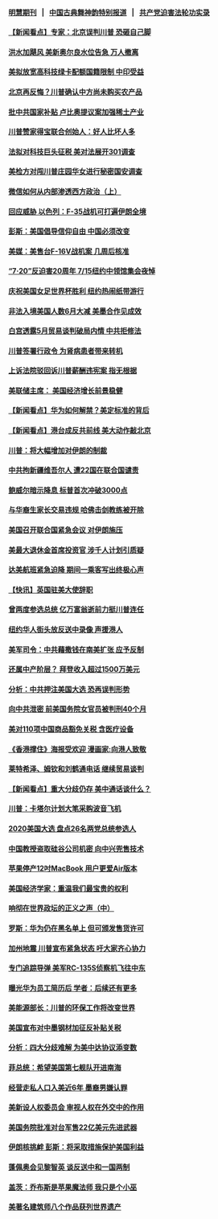 #### [明慧期刊](https://github.com/gfw-breaker/mh-qikan) &nbsp;&nbsp;|&nbsp;&nbsp; [中国古典舞神韵特别报道](https://github.com/gfw-breaker/mh-news/blob/master/shenyun.md?t=07111935) &nbsp;&nbsp;|&nbsp;&nbsp; [共产党迫害法轮功实录](https://github.com/gfw-breaker/mh-news/blob/master/README.md?t=07111935)  

#### [【新闻看点】专家：北京误判川普 恐砸自己脚](../pages/nsc412/n11378923.md?t=07111935) 

#### [洪水加飓风 美新奥尔良水位告急 万人撤离](../pages/nsc412/n11378867.md?t=07111935) 

#### [美拟放宽高科技绿卡配额国籍限制 中印受益](../pages/nsc412/n11378695.md?t=07111935) 

#### [北京再反悔？川普确认中方尚未购买农产品](../pages/nsc412/n11378832.md?t=07111935) 

#### [批中共国家补贴 卢比奥提议案加强稀土产业](../pages/nsc412/n11378554.md?t=07111935) 

#### [川普赞家得宝联合创始人：好人比坏人多](../pages/nsc412/n11378088.md?t=07111935) 

#### [法拟对科技巨头征税 美对法展开301调查](../pages/nsc412/n11378215.md?t=07111935) 

#### [美检方对闯川普庄园华女进行秘密国安调查](../pages/nsc412/n11378064.md?t=07111935) 

#### [微信如何从内部渗透西方政治（上）](../pages/nsc412/n11374138.md?t=07111935) 

#### [回应威胁 以色列：F-35战机可打遍伊朗全境](../pages/nsc412/n11378082.md?t=07111935) 

#### [彭斯：美国倡导信仰自由 中国必须改变](../pages/nsc412/n11377975.md?t=07111935) 

#### [美媒：美售台F-16V战机案 几周后核准](../pages/nsc412/n11377771.md?t=07111935) 

#### [“7‧20”反迫害20周年 7/15纽约中领馆集会夜悼](../pages/nsc412/n11377461.md?t=07111935) 

#### [庆祝美国女足世界杯胜利 纽约热闹纸带游行](../pages/nsc412/n11377446.md?t=07111935) 

#### [非法入境美国人数6月大减 美墨合作见成效](../pages/nsc412/n11377308.md?t=07111935) 

#### [白宫透露5月贸易谈判破局内情 中共拒修法](../pages/nsc412/n11376719.md?t=07111935) 

#### [川普签署行政令 为肾病患者带来转机](../pages/nsc412/n11377141.md?t=07111935) 

#### [上诉法院驳回诉川普薪酬违宪案 指无根据](../pages/nsc412/n11376979.md?t=07111935) 

#### [美联储主席： 美国经济增长前景稳健](../pages/nsc412/n11376874.md?t=07111935) 

#### [【新闻看点】华为如何解禁？美定标准的背后](../pages/nsc412/n11376513.md?t=07111935) 

#### [【新闻看点】港台成反共前线 美大动作敲北京](../pages/nsc412/n11376378.md?t=07111935) 

#### [川普：将大幅增加对伊朗的制裁](../pages/nsc412/n11376633.md?t=07111935) 

#### [中共拘新疆维吾尔人 遭22国在联合国谴责](../pages/nsc412/n11376307.md?t=07111935) 

#### [鲍威尔暗示降息 标普首次冲破3000点](../pages/nsc412/n11376549.md?t=07111935) 

#### [与华裔生家长交易违规 哈佛击剑教练被开除](../pages/nsc412/n11376272.md?t=07111935) 

#### [美国召开联合国紧急会议 对伊朗施压](../pages/nsc412/n11376199.md?t=07111935) 

#### [美最大退休金首席投资官 涉千人计划引质疑](../pages/nsc412/n11376171.md?t=07111935) 

#### [达美航班紧急迫降 期间一乘客写出终极心声](../pages/nsc412/n11375868.md?t=07111935) 

#### [【快讯】英国驻美大使辞职](../pages/nsc412/n11376087.md?t=07111935) 

#### [曾两度参选总统 亿万富翁逝前力挺川普连任](../pages/nsc412/n11375706.md?t=07111935) 

#### [纽约华人街头放反送中录像 声援港人](../pages/nsc412/n11375360.md?t=07111935) 

#### [美军司令：中共藉撒钱在南美扩张 应予反制](../pages/nsc412/n11375541.md?t=07111935) 

#### [还属中产阶层？ 拜登收入超过1500万美元](../pages/nsc412/n11375237.md?t=07111935) 

#### [分析：中共押注美国大选 恐再误判形势](../pages/nsc412/n11375207.md?t=07111935) 

#### [向中共泄密 前美国务院女官员被判刑40个月](../pages/nsc412/n11374763.md?t=07111935) 

#### [美对110项中国商品豁免关税 含医疗设备](../pages/nsc412/n11375134.md?t=07111935) 

#### [《香港撑住》海报受欢迎 漫画家:向港人致敬](../pages/nsc412/n11374800.md?t=07111935) 

#### [莱特希泽、姆钦和刘鹤通电话 继续贸易谈判](../pages/nsc412/n11374707.md?t=07111935) 

#### [【新闻看点】重大分歧仍存 美中通话谈什么？](../pages/nsc412/n11374568.md?t=07111935) 

#### [川普：卡塔尔计划大笔采购波音飞机](../pages/nsc412/n11374875.md?t=07111935) 

#### [2020美国大选 盘点26名两党总统参选人](../pages/nsc412/n11374447.md?t=07111935) 

#### [中国教授盗取硅谷公司机密 向中兴兜售技术](../pages/nsc412/n11374684.md?t=07111935) 

#### [苹果停产12吋MacBook 用户更爱Air版本](../pages/nsc412/n11374258.md?t=07111935) 

#### [美国经济学家：重温我们最宝贵的权利](../pages/nsc412/n11374224.md?t=07111935) 

#### [响彻在世界政坛的正义之声（中）](../pages/nsc412/n11367520.md?t=07111935) 

#### [罗斯：华为仍在黑名单上 但可颁发售货许可](../pages/nsc412/n11374349.md?t=07111935) 

#### [加州地震 川普宣布紧急状态 吁大家齐心协力](../pages/nsc412/n11373674.md?t=07111935) 

#### [专门追踪导弹 美军RC-135S侦察机飞往中东](../pages/nsc412/n11373733.md?t=07111935) 

#### [曝光华为员工简历后 学者：后续还有更多](../pages/nsc412/n11373245.md?t=07111935) 

#### [美能源部长：川普的环保工作将改变世界](../pages/nsc412/n11373575.md?t=07111935) 

#### [美国宣布对中墨钢材加征反补贴关税](../pages/nsc412/n11373591.md?t=07111935) 

#### [分析：四大分歧难解 为美中达协议添变数](../pages/nsc412/n11372998.md?t=07111935) 

#### [菲总统：希望美国第七舰队开进南海](../pages/nsc412/n11373325.md?t=07111935) 

#### [经营走私人口入美近6年 墨裔男嫌认罪](../pages/nsc412/n11372767.md?t=07111935) 

#### [美新设人权委员会 审视人权在外交中的作用](../pages/nsc412/n11372756.md?t=07111935) 

#### [美国务院批准对台军售22亿美元先进武器](../pages/nsc412/n11372759.md?t=07111935) 

#### [伊朗核挑衅 彭斯：将采取措施保护美国利益](../pages/nsc412/n11372220.md?t=07111935) 

#### [蓬佩奥会见黎智英 谈反送中和一国两制](../pages/nsc412/n11372426.md?t=07111935) 

#### [盖茨：乔布斯是苹果魔法师 我只是个小巫](../pages/nsc412/n11372003.md?t=07111935) 

#### [美著名建筑师八个作品获列世界遗产](../pages/nsc412/n11371840.md?t=07111935) 

